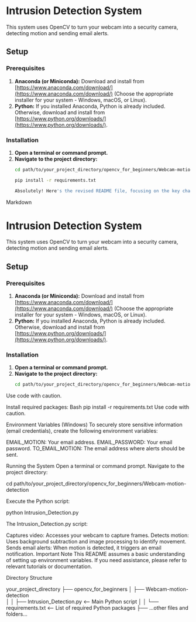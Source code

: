 # Intrusion Detection System

This system uses OpenCV to turn your webcam into a security camera, detecting motion and sending email alerts.

## Setup

### Prerequisites

1. **Anaconda (or Miniconda):** Download and install from [https://www.anaconda.com/download/](https://www.anaconda.com/download/) (Choose the appropriate installer for your system - Windows, macOS, or Linux).
2. **Python:** If you installed Anaconda, Python is already included. Otherwise, download and install from [https://www.python.org/downloads/](https://www.python.org/downloads/).

### Installation

1. **Open a terminal or command prompt.** 
2. **Navigate to the project directory:**
   ```bash
   cd path/to/your_project_directory/opencv_for_beginners/Webcam-motion-detection

   pip install -r requirements.txt

   Absolutely! Here's the revised README file, focusing on the key changes you mentioned:

Markdown
# Intrusion Detection System

This system uses OpenCV to turn your webcam into a security camera, detecting motion and sending email alerts.

## Setup

### Prerequisites

1. **Anaconda (or Miniconda):** Download and install from [https://www.anaconda.com/download/](https://www.anaconda.com/download/) (Choose the appropriate installer for your system - Windows, macOS, or Linux).
2. **Python:** If you installed Anaconda, Python is already included. Otherwise, download and install from [https://www.python.org/downloads/](https://www.python.org/downloads/).

### Installation

1. **Open a terminal or command prompt.** 
2. **Navigate to the project directory:**
   ```bash
   cd path/to/your_project_directory/opencv_for_beginners/Webcam-motion-detection
Use code with caution.

Install required packages:
Bash
pip install -r requirements.txt
Use code with caution.

Environment Variables (Windows)
To securely store sensitive information (email credentials), create the following environment variables:

EMAIL_MOTION: Your email address.
EMAIL_PASSWORD: Your email password.
TO_EMAIL_MOTION: The email address where alerts should be sent.

Running the System
Open a terminal or command prompt.
Navigate to the project directory:

cd path/to/your_project_directory/opencv_for_beginners/Webcam-motion-detection

Execute the Python script:

python Intrusion_Detection.py

The Intrusion_Detection.py script:

Captures video: Accesses your webcam to capture frames.
Detects motion: Uses background subtraction and image processing to identify movement.
Sends email alerts: When motion is detected, it triggers an email notification.
Important Note
This README assumes a basic understanding of setting up environment variables. If you need assistance, please refer to relevant tutorials or documentation.

Directory Structure

your_project_directory
├── opencv_for_beginners
│   ├── Webcam-motion-detection        
│   │   ├── Intrusion_Detection.py     <-- Main Python script
│   │   └── requirements.txt           <-- List of required Python packages
├── ...other files and folders...
